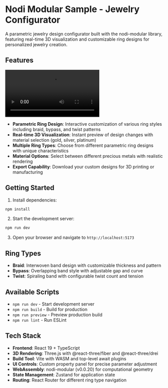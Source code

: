 # Nodi Modular Sample - Jewelry Configurator

A parametric jewelry design configurator built with the nodi-modular library, featuring real-time 3D visualization and customizable ring designs for personalized jewelry creation.

## Features

![demo](/demo.mp4)

- **Parametric Ring Design**: Interactive customization of various ring styles including braid, bypass, and twist patterns
- **Real-time 3D Visualization**: Instant preview of design changes with material selection (gold, silver, platinum)
- **Multiple Ring Types**: Choose from different parametric ring designs with unique characteristics
- **Material Options**: Select between different precious metals with realistic rendering
- **Export Capability**: Download your custom designs for 3D printing or manufacturing

## Getting Started

1. Install dependencies:

```bash
npm install
```

2. Start the development server:

```bash
npm run dev
```

3. Open your browser and navigate to `http://localhost:5173`

## Ring Types

- **Braid**: Interwoven band design with customizable thickness and pattern
- **Bypass**: Overlapping band style with adjustable gap and curve
- **Twist**: Spiraling band with configurable twist count and tension

## Available Scripts

- `npm run dev` - Start development server
- `npm run build` - Build for production
- `npm run preview` - Preview production build
- `npm run lint` - Run ESLint

## Tech Stack

- **Frontend**: React 19 + TypeScript
- **3D Rendering**: Three.js with @react-three/fiber and @react-three/drei
- **Build Tool**: Vite with WASM and top-level await plugins
- **UI Controls**: Custom property panel for precise parameter adjustment
- **WebAssembly**: nodi-modular (v0.0.20) for computational geometry
- **State Management**: Zustand for application state
- **Routing**: React Router for different ring type navigation